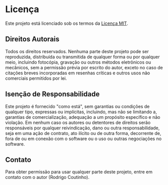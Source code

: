 # Licença

Este projeto está licenciado sob os termos da [Licença MIT](https://opensource.org/licenses/MIT). 

## Direitos Autorais

Todos os direitos reservados. Nenhuma parte deste projeto pode ser reproduzida, distribuída ou transmitida de qualquer forma ou por qualquer meio, incluindo fotocópia, gravação ou outros métodos eletrônicos ou mecânicos, sem a permissão prévia por escrito do autor, exceto no caso de citações breves incorporadas em resenhas críticas e outros usos não comerciais permitidos por lei.

## Isenção de Responsabilidade

Este projeto é fornecido "como está", sem garantias ou condições de qualquer tipo, expressas ou implícitas, incluindo, mas não se limitando a, garantias de comercialização, adequação a um propósito específico e não violação. Em nenhum caso os autores ou detentores de direitos serão responsáveis por qualquer reivindicação, dano ou outra responsabilidade, seja em uma ação de contrato, ato ilícito ou de outra forma, decorrente de, fora de ou em conexão com o software ou o uso ou outras negociações no software.

## Contato

Para obter permissão para usar qualquer parte deste projeto, entre em contato com o autor (Rodrigo Coutinho).
